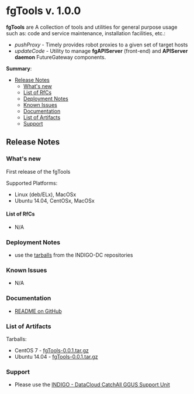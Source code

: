 # fgTools v. 1.0.0

**fgTools** are A collection of tools and utilities for general purpose usage such as: code and service maintenance, installation facilities, etc.:
* *pushProxy* - Timely provides robot proxies to a given set of target hosts
* *updateCode* - Utility to manage **fgAPIServer** (front-end) and **APIServer daemon** FutureGateway components.

**Summary**:
* [Release Notes](#id1)
  * [What's new](#id2)
  * [List of RfCs](#id3)
  * [Deployment Notes](#id4)
  * [Known Issues](#id5)
  * [Documentation](#id6)
  * [List of Artifacts](#id7)
  * [Support](#id8)


<a id="id1"></a>
## Release Notes


<a id="id2"></a>
### What's new

First release of the fgTools

Supported Platforms:
* Linux (deb/ELx), MacOSx
* Ubuntu 14.04, CentOSx, MacOSx


<a id="id3"></a>
#### List of RfCs 

* N/A

<a id="id4"></a>
### Deployment Notes

* use the [tarballs](id7) from the INDIGO-DC repositories 

<a id="id5"></a>
### Known Issues

* N/A

<a id="id6"></a>
### Documentation

* [README on GitHub](https://github.com/indigo-dc/fgTools/blob/master/README.md)

<a id="id7"></a>
### List of Artifacts

Tarballs:
* CentOS 7 - [fgTools-0.0.1.tar.gz](http://repo.indigo-datacloud.eu/repository/indigo/1/centos7/SRPMS/tgz/fgTools-0.0.1.tar.gz)
* Ubuntu 14.04 - [fgTools-0.0.1.tar.gz](http://repo.indigo-datacloud.eu/repository/indigo/1/ubuntu/dists/trusty/main/source/fgTools-0.0.1.tar.gz)

<a id="id8"></a>
### Support

* Please use the [INDIGO - DataCloud CatchAll GGUS Support Unit](
https://wiki.egi.eu/wiki/GGUS:INDIGO_DataCloud_Catch-all_FAQ)